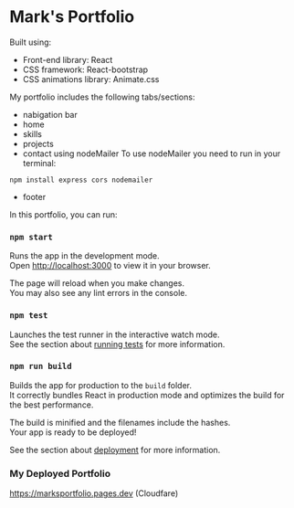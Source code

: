 # Mark's Portfolio

Built using:

- Front-end library: React
- CSS framework: React-bootstrap
- CSS animations library: Animate.css

My portfolio includes the following tabs/sections:
- nabigation bar
- home
- skills
- projects
- contact using nodeMailer
    To use nodeMailer you need to run in your terminal:
```pwsh
npm install express cors nodemailer
```
- footer

In this portfolio, you can run:

### `npm start`

Runs the app in the development mode.\
Open [http://localhost:3000](http://localhost:3000) to view it in your browser.

The page will reload when you make changes.\
You may also see any lint errors in the console.

### `npm test`

Launches the test runner in the interactive watch mode.\
See the section about [running tests](https://facebook.github.io/create-react-app/docs/running-tests) for more information.

### `npm run build`

Builds the app for production to the `build` folder.\
It correctly bundles React in production mode and optimizes the build for the best performance.

The build is minified and the filenames include the hashes.\
Your app is ready to be deployed!

See the section about [deployment](https://facebook.github.io/create-react-app/docs/deployment) for more information.

### My Deployed Portfolio

https://marksportfolio.pages.dev (Cloudfare)
